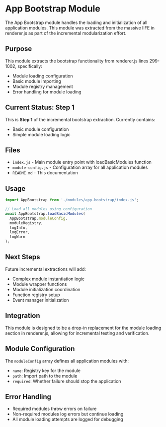 # App Bootstrap Module

The App Bootstrap module handles the loading and initialization of all application modules. This module was extracted from the massive IIFE in renderer.js as part of the incremental modularization effort.

## Purpose

This module extracts the bootstrap functionality from renderer.js lines 299-1002, specifically:
- Module loading configuration
- Basic module importing
- Module registry management
- Error handling for module loading

## Current Status: Step 1

This is **Step 1** of the incremental bootstrap extraction. Currently contains:
- Basic module configuration
- Simple module loading logic

## Files

- `index.js` - Main module entry point with loadBasicModules function
- `module-config.js` - Configuration array for all application modules
- `README.md` - This documentation

## Usage

```javascript
import AppBootstrap from './modules/app-bootstrap/index.js';

// Load all modules using configuration
await AppBootstrap.loadBasicModules(
  AppBootstrap.moduleConfig, 
  moduleRegistry, 
  logInfo, 
  logError, 
  logWarn
);
```

## Next Steps

Future incremental extractions will add:
- Complex module instantiation logic
- Module wrapper functions
- Module initialization coordination
- Function registry setup
- Event manager initialization

## Integration

This module is designed to be a drop-in replacement for the module loading section in renderer.js, allowing for incremental testing and verification.

## Module Configuration

The `moduleConfig` array defines all application modules with:
- `name`: Registry key for the module
- `path`: Import path to the module
- `required`: Whether failure should stop the application

## Error Handling

- Required modules throw errors on failure
- Non-required modules log errors but continue loading
- All module loading attempts are logged for debugging
